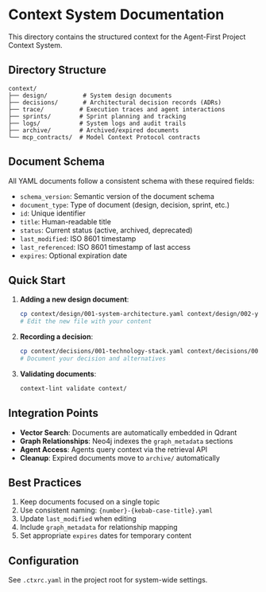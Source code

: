 # Context System Documentation

This directory contains the structured context for the Agent-First Project Context System.

## Directory Structure

```
context/
├── design/          # System design documents
├── decisions/       # Architectural decision records (ADRs)
├── trace/          # Execution traces and agent interactions
├── sprints/        # Sprint planning and tracking
├── logs/           # System logs and audit trails
├── archive/        # Archived/expired documents
└── mcp_contracts/  # Model Context Protocol contracts
```

## Document Schema

All YAML documents follow a consistent schema with these required fields:

- `schema_version`: Semantic version of the document schema
- `document_type`: Type of document (design, decision, sprint, etc.)
- `id`: Unique identifier
- `title`: Human-readable title
- `status`: Current status (active, archived, deprecated)
- `last_modified`: ISO 8601 timestamp
- `last_referenced`: ISO 8601 timestamp of last access
- `expires`: Optional expiration date

## Quick Start

1. **Adding a new design document**:
   ```bash
   cp context/design/001-system-architecture.yaml context/design/002-your-design.yaml
   # Edit the new file with your content
   ```

2. **Recording a decision**:
   ```bash
   cp context/decisions/001-technology-stack.yaml context/decisions/002-your-decision.yaml
   # Document your decision and alternatives
   ```

3. **Validating documents**:
   ```bash
   context-lint validate context/
   ```

## Integration Points

- **Vector Search**: Documents are automatically embedded in Qdrant
- **Graph Relationships**: Neo4j indexes the `graph_metadata` sections
- **Agent Access**: Agents query context via the retrieval API
- **Cleanup**: Expired documents move to `archive/` automatically

## Best Practices

1. Keep documents focused on a single topic
2. Use consistent naming: `{number}-{kebab-case-title}.yaml`
3. Update `last_modified` when editing
4. Include `graph_metadata` for relationship mapping
5. Set appropriate `expires` dates for temporary content

## Configuration

See `.ctxrc.yaml` in the project root for system-wide settings.